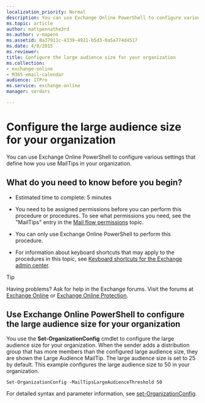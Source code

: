 ```yaml
---
localization_priority: Normal
description: You can use Exchange Online PowerShell to configure various settings that define how you use MailTips in your organization.
ms.topic: article
author: mattpennathe3rd
ms.author: v-mapenn
ms.assetid: 8a37911c-4339-4921-b5d3-0a5a774d4517
ms.date: 4/8/2015
ms.reviewer: 
title: Configure the large audience size for your organization
ms.collection: 
- exchange-online
- M365-email-calendar
audience: ITPro
ms.service: exchange-online
manager: serdars

---
```


# Configure the large audience size for your organization

You can use Exchange Online PowerShell to configure various settings that define how you use MailTips in your organization.

## What do you need to know before you begin?

- Estimated time to complete: 5 minutes

- You need to be assigned permissions before you can perform this procedure or procedures. To see what permissions you need, see the "MailTips" entry in the [Mail flow permissions](https://technet.microsoft.com/library/f49f4fb5-af75-43cb-900f-c5f7b8cfa143.aspx) topic.

- You can only use Exchange Online PowerShell to perform this procedure.

- For information about keyboard shortcuts that may apply to the procedures in this topic, see [Keyboard shortcuts for the Exchange admin center](../../accessibility/keyboard-shortcuts-in-admin-center.md).

> [!TIP]
> Having problems? Ask for help in the Exchange forums. Visit the forums at [Exchange Online](https://go.microsoft.com/fwlink/p/?linkId=267542) or [Exchange Online Protection](https://go.microsoft.com/fwlink/p/?linkId=285351).

## Use Exchange Online PowerShell to configure the large audience size for your organization

You use the **Set-OrganizationConfig** cmdlet to configure the large audience size for your organization. When the sender adds a distribution group that has more members than the configured large audience size, they are shown the Large Audience MailTip. The large audience size is set to 25 by default. This example configures the large audience size to 50 in your organization.

```
Set-OrganizationConfig -MailTipsLargeAudienceThreshold 50
```

For detailed syntax and parameter information, see [set-OrganizationConfig](https://technet.microsoft.com/library/3b6df0fe-27c8-415f-ad0c-8b265f234c1a.aspx).
